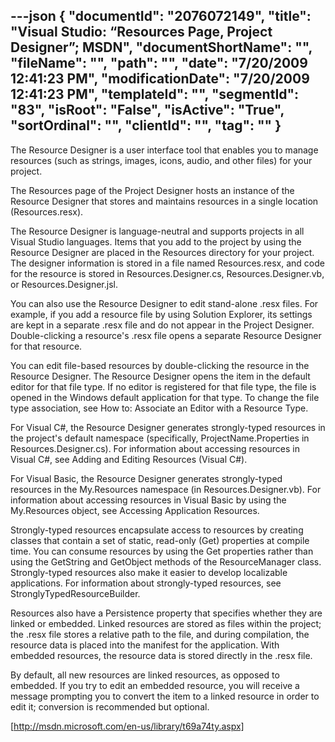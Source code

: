 ---json
{
  "documentId": "2076072149",
  "title": "Visual Studio: “Resources Page, Project Designer”; MSDN",
  "documentShortName": "",
  "fileName": "",
  "path": "",
  "date": "7/20/2009 12:41:23 PM",
  "modificationDate": "7/20/2009 12:41:23 PM",
  "templateId": "",
  "segmentId": "83",
  "isRoot": "False",
  "isActive": "True",
  "sortOrdinal": "",
  "clientId": "",
  "tag": ""
}
---

The Resource Designer is a user interface tool that enables you to manage resources (such as strings, images, icons, audio, and other files) for your project.

The Resources page of the Project Designer hosts an instance of the Resource Designer that stores and maintains resources in a single location (Resources.resx).

The Resource Designer is language-neutral and supports projects in all Visual Studio languages. Items that you add to the project by using the Resource Designer are placed in the Resources directory for your project. The designer information is stored in a file named Resources.resx, and code for the resource is stored in Resources.Designer.cs, Resources.Designer.vb, or Resources.Designer.jsl.

You can also use the Resource Designer to edit stand-alone .resx files. For example, if you add a resource file by using Solution Explorer, its settings are kept in a separate .resx file and do not appear in the Project Designer. Double-clicking a resource's .resx file opens a separate Resource Designer for that resource.

You can edit file-based resources by double-clicking the resource in the Resource Designer. The Resource Designer opens the item in the default editor for that file type. If no editor is registered for that file type, the file is opened in the Windows default application for that type. To change the file type association, see How to: Associate an Editor with a Resource Type.

For Visual C#, the Resource Designer generates strongly-typed resources in the project's default namespace (specifically, ProjectName.Properties in Resources.Designer.cs). For information about accessing resources in Visual C#, see Adding and Editing Resources (Visual C#).

For Visual Basic, the Resource Designer generates strongly-typed resources in the My.Resources namespace (in Resources.Designer.vb). For information about accessing resources in Visual Basic by using the My.Resources object, see Accessing Application Resources.

Strongly-typed resources encapsulate access to resources by creating classes that contain a set of static, read-only (Get) properties at compile time. You can consume resources by using the Get properties rather than using the GetString and GetObject methods of the ResourceManager class. Strongly-typed resources also make it easier to develop localizable applications. For information about strongly-typed resources, see StronglyTypedResourceBuilder.

Resources also have a Persistence property that specifies whether they are linked or embedded. Linked resources are stored as files within the project; the .resx file stores a relative path to the file, and during compilation, the resource data is placed into the manifest for the application. With embedded resources, the resource data is stored directly in the .resx file.

By default, all new resources are linked resources, as opposed to embedded. If you try to edit an embedded resource, you will receive a message prompting you to convert the item to a linked resource in order to edit it; conversion is recommended but optional.

[http://msdn.microsoft.com/en-us/library/t69a74ty.aspx]
